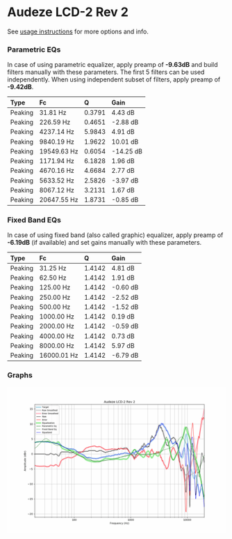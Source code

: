 # Audeze LCD-2 Rev 2
See [usage instructions](https://github.com/jaakkopasanen/AutoEq#usage) for more options and info.

### Parametric EQs
In case of using parametric equalizer, apply preamp of **-9.63dB** and build filters manually
with these parameters. The first 5 filters can be used independently.
When using independent subset of filters, apply preamp of **-9.42dB**.

| Type    | Fc          |      Q | Gain      |
|:--------|:------------|:-------|:----------|
| Peaking | 31.81 Hz    | 0.3791 | 4.43 dB   |
| Peaking | 226.59 Hz   | 0.4651 | -2.88 dB  |
| Peaking | 4237.14 Hz  | 5.9843 | 4.91 dB   |
| Peaking | 9840.19 Hz  | 1.9622 | 10.01 dB  |
| Peaking | 19549.63 Hz | 0.6054 | -14.25 dB |
| Peaking | 1171.94 Hz  | 6.1828 | 1.96 dB   |
| Peaking | 4670.16 Hz  | 4.6684 | 2.77 dB   |
| Peaking | 5633.52 Hz  | 2.5826 | -3.97 dB  |
| Peaking | 8067.12 Hz  | 3.2131 | 1.67 dB   |
| Peaking | 20647.55 Hz | 1.8731 | -0.85 dB  |

### Fixed Band EQs
In case of using fixed band (also called graphic) equalizer, apply preamp of **-6.19dB**
(if available) and set gains manually with these parameters.

| Type    | Fc          |      Q | Gain     |
|:--------|:------------|:-------|:---------|
| Peaking | 31.25 Hz    | 1.4142 | 4.81 dB  |
| Peaking | 62.50 Hz    | 1.4142 | 1.91 dB  |
| Peaking | 125.00 Hz   | 1.4142 | -0.60 dB |
| Peaking | 250.00 Hz   | 1.4142 | -2.52 dB |
| Peaking | 500.00 Hz   | 1.4142 | -1.52 dB |
| Peaking | 1000.00 Hz  | 1.4142 | 0.19 dB  |
| Peaking | 2000.00 Hz  | 1.4142 | -0.59 dB |
| Peaking | 4000.00 Hz  | 1.4142 | 0.73 dB  |
| Peaking | 8000.00 Hz  | 1.4142 | 5.97 dB  |
| Peaking | 16000.01 Hz | 1.4142 | -6.79 dB |

### Graphs
![](./Audeze%20LCD-2%20Rev%202.png)